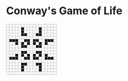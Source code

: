 # Conway's Game of Life
![](https://github.com/Lyznfin/game_of_life/blob/master/Game_of_life_pulsar.gif)